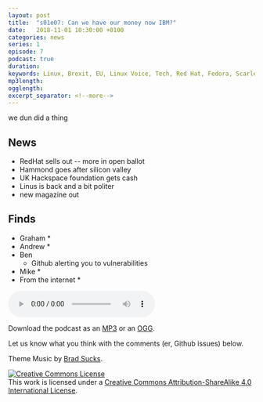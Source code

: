 ```yaml
---
layout: post
title:  "s01e07: Can we have our money now IBM?"
date:   2018-11-01 10:30:00 +0100
categories: news
series: 1
episode: 7
podcast: true
duration: 
keywords: Linux, Brexit, EU, Linux Voice, Tech, Red Hat, Fedora, Scarlet cap, IBM
mp3length: 
ogglength: 
excerpt_separator: <!--more-->
---
```


we dun did a thing 

<!--more-->

## News
* RedHat sells out -- more in open ballot
* Hammond goes after silicon valley
* UK Hackspace foundation gets cash
* Linus is back and a bit politer
* new magazine out

## Finds
* Graham
  * 
* Andrew 
  *
* Ben
  * Github alerting you to vulnerabilities
* Mike
  *
* From the internet
  * 
<audio controls>
  <source src="http://bugreport.co.uk/assets/bugreport_s1e7.ogg" type="audio/ogg">
  <source src="http://bugreport.co.uk/assets/bugreport_s1e7.mp3" type="audio/mpeg">
</audio>

Download the podcast as an [MP3](http://bugreport.co.uk/assets/bugreport_s1e6.mp3) or an [OGG](http://bugreport.co.uk/assets/bugreport_s1e6.ogg).

Let us know what you think with the comments (er, Github issues) below.

Theme Music by [Brad Sucks](http://www.bradsucks.net/).

<a rel="license" href="http://creativecommons.org/licenses/by-sa/4.0/"><img alt="Creative Commons License" style="border-width:0" src="https://i.creativecommons.org/l/by-sa/4.0/88x31.png" /></a><br />This work is licensed under a <a rel="license"  href="http://creativecommons.org/licenses/by-sa/4.0/">Creative Commons Attribution-ShareAlike 4.0 International License</a>.

